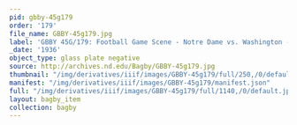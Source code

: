 ```yaml
---
pid: gbby-45g179
order: '179'
file_name: GBBY-45g179.jpg
label: 'GBBY 45G/179: Football Game Scene - Notre Dame vs. Washington - 1936'
_date: '1936'
object_type: glass plate negative
source: http://archives.nd.edu/Bagby/GBBY-45g179.jpg
thumbnail: "/img/derivatives/iiif/images/GBBY-45g179/full/250,/0/default.jpg"
manifest: "/img/derivatives/iiif/images/GBBY-45g179/manifest.json"
full: "/img/derivatives/iiif/images/GBBY-45g179/full/1140,/0/default.jpg"
layout: bagby_item
collection: bagby
---
```

